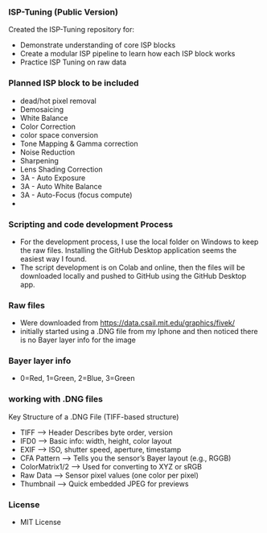 ### ISP-Tuning (Public Version) 

Created the ISP-Tuning repository for:
- Demonstrate understanding of core ISP blocks
- Create a modular ISP pipeline to learn how each ISP block works
- Practice ISP Tuning on raw data 

### Planned ISP block to be included

- dead/hot pixel removal
- Demosaicing
- White Balance
- Color Correction
- color space conversion
- Tone Mapping & Gamma correction
- Noise Reduction
- Sharpening
- Lens Shading Correction
- 3A - Auto Exposure 
- 3A - Auto White Balance
- 3A - Auto-Focus (focus compute)
- 
### Scripting and code development Process
- For the development process, I use the local folder on Windows to keep the raw files. Installing the GitHub Desktop application seems the easiest way I found.
- The script development is on Colab and online, then the files will be downloaded locally and pushed to GitHub using the GitHub Desktop app.

### Raw files
- Were downloaded from https://data.csail.mit.edu/graphics/fivek/
- initially started using a .DNG file from my Iphone and then noticed there is no Bayer layer info for the image


### Bayer layer info
- 0=Red, 1=Green, 2=Blue, 3=Green

### working with .DNG files
Key Structure of a .DNG File (TIFF-based structure)
- TIFF --> Header	Describes byte order, version
- IFD0 --> Basic info: width, height, color layout
- EXIF --> ISO, shutter speed, aperture, timestamp
- CFA Pattern --> 	Tells you the sensor’s Bayer layout (e.g., RGGB)
- ColorMatrix1/2 -->	Used for converting to XYZ or sRGB
- Raw Data --> Sensor pixel values (one color per pixel)
- Thumbnail -->	Quick embedded JPEG for previews
  
### License
- MIT License
